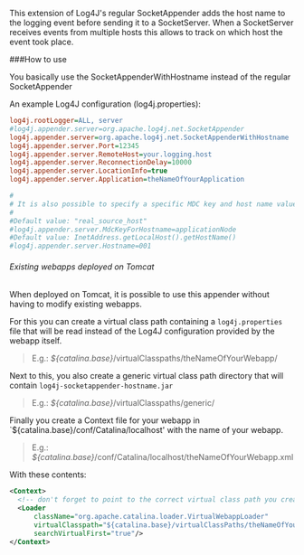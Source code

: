 This extension of Log4J's regular SocketAppender adds the host name to the logging event before sending it to a SocketServer.
When a SocketServer receives events from multiple hosts this allows to track on which host the event took place.

###How to use

You basically use the SocketAppenderWithHostname instead of the regular SocketAppender

An example Log4J configuration (log4j.properties):
```INI
log4j.rootLogger=ALL, server
#log4j.appender.server=org.apache.log4j.net.SocketAppender
log4j.appender.server=org.apache.log4j.net.SocketAppenderWithHostname
log4j.appender.server.Port=12345
log4j.appender.server.RemoteHost=your.logging.host
log4j.appender.server.ReconnectionDelay=10000
log4j.appender.server.LocationInfo=true
log4j.appender.server.Application=theNameOfYourApplication

#
# It is also possible to specify a specific MDC key and host name value
#
#Default value: "real_source_host"
#log4j.appender.server.MdcKeyForHostname=applicationNode
#Default value: InetAddress.getLocalHost().getHostName()
#log4j.appender.server.Hostname=001
```

###### Existing webapps deployed on Tomcat

When deployed on Tomcat, it is possible to use this appender without having to modify existing webapps.

For this you can create a virtual class path containing a `log4j.properties` file that will be read instead of the Log4J configuration provided by the webapp itself.
>E.g.: *${catalina.base}*/virtualClasspaths/theNameOfYourWebapp/

Next to this, you also create a generic virtual class path directory that will contain `log4j-socketappender-hostname.jar`
>E.g.: *${catalina.base}*/virtualClasspaths/generic/

Finally you create a Context file for your webapp in `${catalina.base}/conf/Catalina/localhost' with the name of your webapp.
>E.g.: *${catalina.base}*/conf/Catalina/localhost/theNameOfYourWebapp.xml

With these contents:

```XML
<Context>
  <!-- don't forget to point to the correct virtual class path you created for your webapp -->
  <Loader
      className="org.apache.catalina.loader.VirtualWebappLoader"
      virtualClasspath="${catalina.base}/virtualClassPaths/theNameOfYourWebapp;${catalina.base}/virtualClassPaths/generic/log4j-socketappender-hostname.jar"
      searchVirtualFirst="true"/>
</Context>
```
